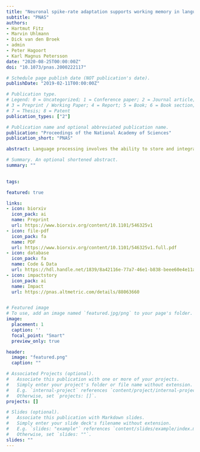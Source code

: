 ```yaml
---
title: "Neuronal spike-rate adaptation supports working memory in language processing"
subtitle: "PNAS"
authors:
- Hartmut Fitz
- Marvin Uhlmann
- Dick van den Broek
- admin
- Peter Hagoort
- Karl Magnus Petersson
date: "2020-08-25T00:00:00Z"
doi: "10.1073/pnas.2000222117"

# Schedule page publish date (NOT publication's date).
publishDate: "2019-02-11T00:00:00Z"

# Publication type.
# Legend: 0 = Uncategorized; 1 = Conference paper; 2 = Journal article;
# 3 = Preprint / Working Paper; 4 = Report; 5 = Book; 6 = Book section;
# 7 = Thesis; 8 = Patent
publication_types: ["2"]

# Publication name and optional abbreviated publication name.
publication: "Proceedings of the National Academy of Sciences"
publication_short: "PNAS"

abstract: Language processing involves the ability to store and integrate pieces of information in working memory over short periods of time. According to the dominant view, information is maintained through sustained, elevated neural activity. Other work has argued that short-term synaptic facilitation can serve as a substrate of memory. Here we propose an account where memory is supported by intrinsic plasticity that downregulates neuronal firing rates. Single neuron responses are dependent on experience, and we show through simulations that these adaptive changes in excitability provide memory on timescales ranging from milliseconds to seconds. On this account, spiking activity writes information into coupled dynamic variables that control adaptation and move at slower timescales than the membrane potential. From these variables, information is continuously read back into the active membrane state for processing. This neuronal memory mechanism does not rely on persistent activity, excitatory feedback, or synaptic plasticity for storage. Instead, information is maintained in adaptive conductances that reduce firing rates and can be accessed directly without cued retrieval. Memory span is systematically related to both the time constant of adaptation and baseline levels of neuronal excitability. Interference effects within memory arise when adaptation is long lasting. We demonstrate that this mechanism is sensitive to context and serial order which makes it suitable for temporal integration in sequence processing within the language domain. We also show that it enables the binding of linguistic features over time within dynamic memory registers. This work provides a step toward a computational neurobiology of language.

# Summary. An optional shortened abstract.
summary: ""
 

tags:

featured: true

links:
- icon: biorxiv
  icon_pack: ai
  name: Preprint
  url: https://www.biorxiv.org/content/10.1101/546325v1
- icon: file-pdf
  icon_pack: fa
  name: PDF
  url: https://www.biorxiv.org/content/10.1101/546325v1.full.pdf
- icon: database
  icon_pack: fa
  name: Code & Data
  url: https://hdl.handle.net/1839/8a42116e-77a7-46e1-b838-beee60e4e11a
- icon: impactstory
  icon_pack: ai
  name: Impact
  url: https://pnas.altmetric.com/details/88063660


# Featured image
# To use, add an image named `featured.jpg/png` to your page's folder. 
image:
  placement: 1
  caption: ''
  focal_point: "Smart"
  preview_only: true

header:
  image: "featured.png"
  caption: ""

# Associated Projects (optional).
#   Associate this publication with one or more of your projects.
#   Simply enter your project's folder or file name without extension.
#   E.g. `internal-project` references `content/project/internal-project/index.md`.
#   Otherwise, set `projects: []`.
projects: []

# Slides (optional).
#   Associate this publication with Markdown slides.
#   Simply enter your slide deck's filename without extension.
#   E.g. `slides: "example"` references `content/slides/example/index.md`.
#   Otherwise, set `slides: ""`.
slides: ""
---
```



